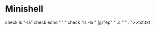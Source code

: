 # Minishell
check ls "-la"
check echo " ' "
check "ls                     -la          " |gr"ep" " .c "   " .     ">>txt.txt